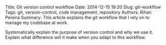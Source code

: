 Title: Git version control workflow
Date: 2014-12-15 19:20
Slug: git-workflow
Tags: git, version-control, code management, repository 
Authors: Rihan Pereira
Summary: This article explains the git workflow that I rely on to manage my codebase at work.

Systematically explain the purpose of version control and why we use it. Explain what difference will it
make when you adapt to this workflow.
